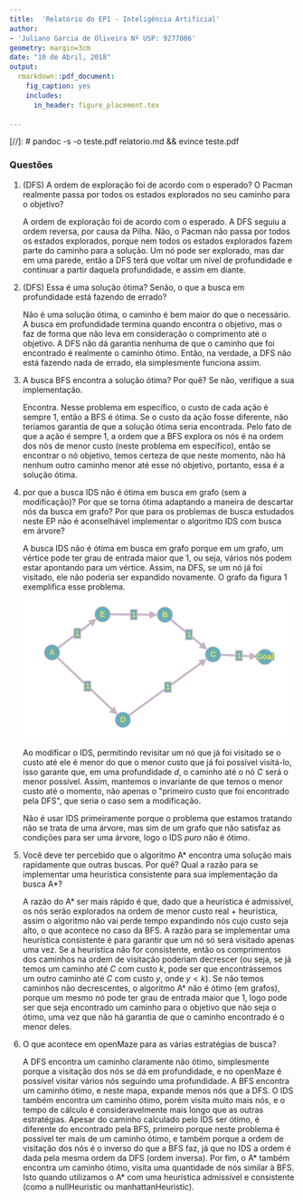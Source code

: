 ```yaml
---
title:  'Relatório do EP1 - Inteligência Artificial'
author:
- 'Juliano Garcia de Oliveira Nº USP: 9277086'
geometry: margin=3cm
date: "10 de Abril, 2018"
output:
  rmarkdown::pdf_document:
    fig_caption: yes        
    includes:  
      in_header: figure_placement.tex

---
```


[//]: # pandoc -s -o teste.pdf relatorio.md  && evince teste.pdf
### Questões

1. (DFS) A ordem de exploração foi de acordo com o esperado? O Pacman realmente passa por todos os estados explorados no seu caminho para o objetivo?

    A ordem de exploração foi de acordo com o esperado. A DFS seguiu a ordem reversa, por causa da Pilha. Não, o Pacman não passa por todos os estados explorados, porque nem todos os estados explorados fazem parte do caminho para a solução. Um nó pode ser explorado, mas dar em uma parede, então a DFS terá que voltar um nível de profundidade e continuar a partir daquela profundidade, e assim em diante.

2. (DFS) Essa é uma solução ótima? Senão, o que a busca em profundidade está fazendo de errado?

    Não é uma solução ótima, o caminho é bem maior do que o necessário. A busca em profundidade termina quando encontra o objetivo, mas o faz de forma que não leva em consideração o comprimento até o objetivo. A DFS não dá garantia nenhuma de que o caminho que foi encontrado é realmente o caminho ótimo. Então, na verdade, a DFS não está fazendo nada de errado, ela simplesmente funciona assim.

3. A busca BFS encontra a solução ótima? Por quê? Se não, verifique a sua implementação.

    Encontra. Nesse problema em específico, o custo de cada ação é sempre 1, então a BFS é ótima. Se o custo da ação fosse diferente, não teríamos garantia de que a solução ótima seria encontrada. Pelo fato de que a ação é sempre 1, a ordem que a BFS explora os nós é na ordem dos nós de menor custo (neste problema em específico), então se encontrar o nó objetivo, temos certeza de que neste momento, não há nenhum outro caminho menor até esse nó objetivo, portanto, essa é a solução ótima.


4. por que a busca IDS não é ótima em busca em grafo (sem a modificação)? Por que se torna ótima adaptando a maneira de descartar nós da busca em grafo? Por que para os problemas de busca estudados neste EP não é aconselhável implementar o algoritmo IDS com busca em árvore?

    A busca IDS não é ótima em busca em grafo porque em um grafo, um vértice pode ter grau de entrada maior que 1, ou seja, vários nós podem estar apontando para um vértice. Assim, na DFS, se um nó já foi visitado, ele não poderia ser expandido novamente. O grafo da figura 1 exemplifica esse problema.

    ![Grafo problemático](grafobugado.png)

    Ao modificar o IDS, permitindo revisitar um nó que já foi visitado se o custo até ele é menor do que o menor custo que já foi possível visitá-lo, isso garante que, em uma profundidade $d$, o caminho até o nó $C$ será o menor possível. Assim, mantemos o invariante de que temos o menor custo até o momento, não apenas o "primeiro custo que foi encontrado pela DFS", que seria o caso sem a modificação.

    Não é usar IDS primeiramente porque o problema que estamos tratando não se trata de uma árvore, mas sim de um grafo que não satisfaz as condições para ser uma árvore, logo o IDS *puro* não é ótimo. 


5. Você deve ter percebido que o algoritmo A* encontra uma solução mais rapidamente que outras buscas. Por quê? Qual a razão para se implementar uma heurística consistente para sua implementação da busca A*?

    A razão do A* ser mais rápido é que, dado que a heurística é admissível, os nós serão explorados na ordem de menor custo real + heurística, assim o algoritmo não vai perde tempo expandindo nós cujo custo seja alto, o que acontece no caso da BFS. A razão para se implementar uma heurística consistente é para garantir que um nó só será visitado apenas uma vez. Se a heurística não for consistente, então os comprimentos dos caminhos na ordem de visitação poderiam decrescer (ou seja, se já temos um caminho até $C$ com custo $k$, pode ser que encontrássemos um outro caminho até $C$ com custo $y$, onde $y < k$). Se não temos caminhos não decrescentes, o algoritmo A* não é ótimo (em grafos), porque um mesmo nó pode ter grau de entrada maior que 1, logo pode ser que seja encontrado um caminho para o objetivo que não seja o ótimo, uma vez que não há garantia de que o caminho encontrado é o menor deles.


6. O que acontece em openMaze para as várias estratégias de busca?

    A DFS encontra um caminho claramente não ótimo, simplesmente porque a visitação dos nós se dá em profundidade, e no openMaze é possível visitar vários nós seguindo uma profundidade. A BFS encontra um caminho ótimo, e neste mapa, expande menos nós que a DFS.
    O IDS também encontra um caminho ótimo, porém visita muito mais nós, e o tempo de cálculo é consideravelmente mais longo que as outras estratégias. Apesar do caminho calculado pelo IDS ser ótimo, é diferente do encontrado pela BFS, primeiro porque neste problema é possível ter mais de um caminho ótimo, e também porque a ordem de visitação dos nós é o inverso do que a BFS faz, já que no IDS a ordem é dada pela mesma ordem da DFS (ordem inversa). Por fim, o A* também encontra um caminho ótimo, visita uma quantidade de nós similar à BFS. Isto quando utilizamos o A* com uma heurística admissível e consistente (como a nullHeuristic ou manhattanHeuristic).
